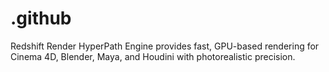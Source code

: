# .github
Redshift Render HyperPath Engine provides fast, GPU-based rendering for Cinema 4D, Blender, Maya, and Houdini with photorealistic precision.
